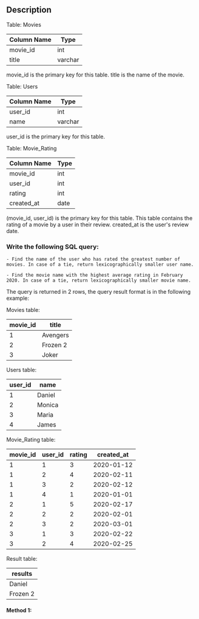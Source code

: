 ## Description

Table: Movies

| Column Name | Type    |
| ----------- | ------- |
| movie_id    | int     |
| title       | varchar |

movie_id is the primary key for this table.
title is the name of the movie.

Table: Users

| Column Name | Type    |
| ----------- | ------- |
| user_id     | int     |
| name        | varchar |

user_id is the primary key for this table.

Table: Movie_Rating

| Column Name | Type |
| ----------- | ---- |
| movie_id    | int  |
| user_id     | int  |
| rating      | int  |
| created_at  | date |

(movie_id, user_id) is the primary key for this table.
This table contains the rating of a movie by a user in their review.
created_at is the user's review date.

### Write the following SQL query:

    - Find the name of the user who has rated the greatest number of movies. In case of a tie, return lexicographically smaller user name.

    - Find the movie name with the highest average rating in February 2020. In case of a tie, return lexicographically smaller movie name.

The query is returned in 2 rows, the query result format is in the following example:

Movies table:

| movie_id | title    |
| -------- | -------- |
| 1        | Avengers |
| 2        | Frozen 2 |
| 3        | Joker    |

Users table:

| user_id | name   |
| ------- | ------ |
| 1       | Daniel |
| 2       | Monica |
| 3       | Maria  |
| 4       | James  |

Movie_Rating table:

| movie_id | user_id | rating | created_at |
| -------- | ------- | ------ | ---------- |
| 1        | 1       | 3      | 2020-01-12 |
| 1        | 2       | 4      | 2020-02-11 |
| 1        | 3       | 2      | 2020-02-12 |
| 1        | 4       | 1      | 2020-01-01 |
| 2        | 1       | 5      | 2020-02-17 |
| 2        | 2       | 2      | 2020-02-01 |
| 2        | 3       | 2      | 2020-03-01 |
| 3        | 1       | 3      | 2020-02-22 |
| 3        | 2       | 4      | 2020-02-25 |

Result table:

| results  |
| -------- |
| Daniel   |
| Frozen 2 |

#### Method 1:

```sql

```
